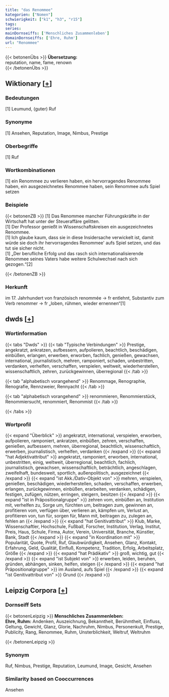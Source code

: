 ```yaml
---
title: "das Renommee"
kategorien: ["Nomen"]
schwierigkeit: ["k1", "h3", "r15"]
tags:
series:
mainDornseiffs: ['Menschliches Zusammenleben']
domainDornseiffs: ['Ehre, Ruhm']
url: "Renommee"
---
```


{{< betonenÜbs >}}
**Übersetzung:**  
reputation, name, fame, renown  
{{< /betonenÜbs >}}

## Wiktionary [[+](https://de.wiktionary.org/wiki/Renommee)]

### Bedeutungen
[1] Leumund, (guter) Ruf  

### Synonyme
[1] Ansehen, Reputation, Image, Nimbus, Prestige  

### Oberbegriffe
[1] Ruf  

### Wortkombinationen
[1] ein Renommee zu verlieren haben, ein hervorragendes Renommee haben, ein ausgezeichnetes Renommee haben, sein Renommee aufs Spiel setzen  

### Beispiele
{{< betonenZB >}}
[1] Das Renommee mancher Führungskräfte in der Wirtschaft hat unter der Steueraffäre gelitten.  
[1] Der Professor genießt in Wissenschaftskreisen ein ausgezeichnetes Renommee.  
[1] Ich glaube kaum, dass sie in diese Insidersache verwickelt ist, damit würde sie doch ihr hervorragendes Renommee' aufs Spiel setzen, und das tut sie sicher nicht.  
[1] „Der berufliche Erfolg und das rasch sich internationalisierende Renommee seines Vaters habe weitere Schulwechsel nach sich gezogen.“[2]  

{{< /betonenZB >}}
### Herkunft
im 17. Jahrhundert von französisch renommée → fr entlehnt, Substantiv zum Verb renommer → fr „loben, rühmen, wieder ernennen“[1]  



## dwds [[+](https://www.dwds.de/wb/Renommee)]

### Wortinformation
{{< tabs "Dwds" >}}
{{< tab "Typische Verbindungen" >}}
Prestige, angekratzt, ankratzen, aufbessern, aufpolieren, beachtlich, beschädigen, einbüßen, erlangen, erwerben, erworben, fachlich, genießen, gewachsen, international, journalistisch, mehren, ramponiert, schaden, unbestritten, verdanken, verhelfen, verschaffen, verspielen, weltweit, wiederherstellen, wissenschaftlich, zehren, zurückgewinnen, überregional
{{< /tab >}}

{{< tab "alphabetisch vorangehend" >}}
Renommage, Renographie, Renografie, Rennzweier, Rennyacht
{{< /tab >}}

{{< tab "alphabetisch vorangehend" >}}
renommieren, Renommierstück, Renommiersucht, renommiert, Renommist
{{< /tab >}}

{{< /tabs >}}

### Wortprofil
{{< expand "Überblick" >}} angekratzt, international, verspielen, erworben, aufpolieren, ramponiert, ankratzen, einbüßen, zehren, verschaffen, genießen, aufbessern, mehren, überregional, beachtlich, wissenschaftlich, erwerben, journalistisch, verhelfen, verdanken {{< /expand >}}
{{< expand "hat Adjektivattribut" >}} angekratzt, ramponiert, erworben, international, unbestritten, einig, weltweit, überregional, beachtlich, fachlich, journalistisch, gewachsen, wissenschaftlich, beträchtlich, angeschlagen, zweifelhaft, bundesweit, sportlich, außenpolitisch, ausgezeichnet {{< /expand >}}
{{< expand "ist Akk./Dativ-Objekt von" >}} mehren, verspielen, genießen, beschädigen, wiederherstellen, schaden, verschaffen, erwerben, erlangen, zurückgewinnen, einbüßen, erarbeiten, verdanken, schädigen, festigen, zufügen, nützen, erringen, steigern, besitzen {{< /expand >}}
{{< expand "ist in Präpositionalgruppe" >}} zehren vom, einbüßen an, Institution mit, verhelfen zu, Sorge um, fürchten um, beitragen zum, gewinnen an, profitieren vom, verfügen über, verlieren an, kämpfen um, Verlust an, profitieren von, tun für, sorgen für, Mann mit, beitragen zu, zulegen an, fehlen an {{< /expand >}}
{{< expand "hat Genitivattribut" >}} Klub, Marke, Wissenschaftler, Hochschule, Fußball, Forscher, Institution, Verlag, Institut, Preis, Haus, Schule, Firma, Autor, Verein, Universität, Branche, Künstler, Bank, Stadt {{< /expand >}}
{{< expand "in Koordination mit" >}} Popularität, Quote, Profil, Ruf, Glaubwürdigkeit, Ansehen, Glanz, Kontakt, Erfahrung, Geld, Qualität, Einfluß, Kompetenz, Tradition, Erfolg, Arbeitsplatz, Größe {{< /expand >}}
{{< expand "hat Prädikativ" >}} groß, wichtig, gut {{< /expand >}}
{{< expand "ist Subjekt von" >}} erwerben, leiden, beruhen, gründen, abhängen, sinken, helfen, steigen {{< /expand >}}
{{< expand "hat Präpositionalgruppe" >}} im Ausland, aufs Spiel {{< /expand >}}
{{< expand "ist Genitivattribut von" >}} Grund {{< /expand >}}

## Leipzig Corpora [[+](https://corpora.uni-leipzig.de/en/res?word=Renommee&corpusId=deu_newscrawl-public_2018)]

### Dornseiff Sets
{{< betonenLeipzig >}}
**Menschliches Zusammenleben:**  
**Ehre, Ruhm:** Andenken, Auszeichnung, Bekanntheit, Berühmtheit, Einfluss, Geltung, Gewicht, Glanz, Glorie, Nachruhm, Nimbus, Personenkult, Prestige, Publicity, Rang, Renommee, Ruhm, Unsterblichkeit, Weltruf, Weltruhm  

{{< /betonenLeipzig >}}

### Synonym
Ruf, Nimbus, Prestige, Reputation, Leumund, Image, Gesicht, Ansehen


### Similarity based on Cooccurrences
Ansehen

